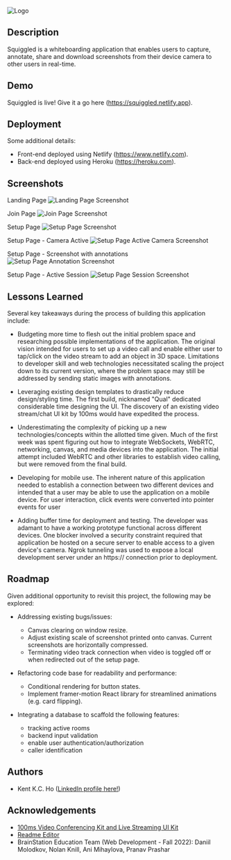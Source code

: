 
![Logo](https://res.cloudinary.com/di7kiyj3y/image/upload/v1679865543/squiggled-logo-revised_isdwx2.png)


## Description

Squiggled is a whiteboarding application that enables users to capture, annotate, share and download screenshots from their device camera to other users in real-time.


## Demo

Squiggled is live! Give it a go here (https://squiggled.netlify.app).
## Deployment



Some additional details:
- Front-end deployed using Netlify (https://www.netlify.com).
- Back-end deployed using Heroku (https://heroku.com).


## Screenshots

Landing Page
![Landing Page Screenshot](https://res.cloudinary.com/di7kiyj3y/image/upload/v1679868693/squiggled-landing_lo5oze.png)

Join Page
![Join Page Screenshot](https://res.cloudinary.com/di7kiyj3y/image/upload/v1679866922/squiggled-join_dxcc4u.png)

Setup Page
![Setup Page Screenshot](https://res.cloudinary.com/di7kiyj3y/image/upload/v1679866921/squiggled-setup_cc4mcn.png)

Setup Page - Camera Active
![Setup Page Active Camera Screenshot](https://res.cloudinary.com/di7kiyj3y/image/upload/v1679866923/squiggled-camera_nqzvgj.png)

Setup Page - Screenshot with annotations
![Setup Page Annotation Screenshot](https://res.cloudinary.com/di7kiyj3y/image/upload/v1679866924/squiggled-annotation_e3cglb.png)

Setup Page - Active Session
![Setup Page Session Screenshot](https://res.cloudinary.com/di7kiyj3y/image/upload/v1679866925/squiggled-active-session_ejvxvo.png)


## Lessons Learned

Several key takeaways during the process of building this application include:

- Budgeting more time to flesh out the initial problem space and researching possible implementations of the application. The original vision intended for users to set up a video call and enable either user to tap/click on the video stream to add an object in 3D space. Limitations to developer skill and web technologies necessitated scaling the project down to its current version, where the problem space may still be addressed by sending static images with annotations.

- Leveraging existing design templates to drastically reduce design/styling time. The first build, nicknamed "Qual" dedicated considerable time designing the UI. The discovery of an existing video stream/chat UI kit by 100ms would have expedited the process. 

- Underestimating the complexity of picking up a new technologies/concepts within the allotted time given. Much of the first week was spent figuring out how to integrate WebSockets, WebRTC, networking, canvas,  and media devices into the application. The initial attempt included WebRTC and other libraries to establish video calling, but were removed from the final build.

- Developing for mobile use. The inherent nature of this application needed to establish a connection between two different devices and intended that a user may be able to use the application on a mobile device. For user interaction, click events were converted into pointer events for user 

- Adding buffer time for deployment and testing. The developer was adamant to have a working prototype functional across different devices. One blocker involved a security constraint required that application be hosted on a secure server to enable access to a given device's camera. Ngrok tunneling was used to expose a local development server under an https:// connection prior to deployment.
## Roadmap

Given additional opportunity to revisit this project, the following may be explored:

- Addressing existing bugs/issues:
  - Canvas clearing on window resize.
  - Adjust existing scale of screenshot printed onto canvas. Current screenshots are horizontally compressed.
  - Terminating video track connection when video is toggled off or when redirected out of the setup page.

- Refactoring code base for readability and performance:
  - Conditional rendering for button states.
  - Implement framer-motion React library for streamlined animations (e.g. card flipping).

- Integrating a database to scaffold the following features:
    - tracking active rooms
    - backend input validation
    - enable user authentication/authorization
    - caller identification


## Authors

- Kent K.C. Ho ([LinkedIn profile here!](https://www.linkedin.com/in/kentkcho/))


## Acknowledgements

- [100ms Video Conferencing Kit and Live Streaming UI Kit](https://www.figma.com/community/file/1165192525323846383/Video-Conferencing-Kit-and-Live-Streaming-UI-Kit)
- [Readme Editor](https://readme.so)
- BrainStation Education Team (Web Development - Fall 2022): Daniil Molodkov, Nolan Knill, Ani Mihaylova, Pranav Prashar
